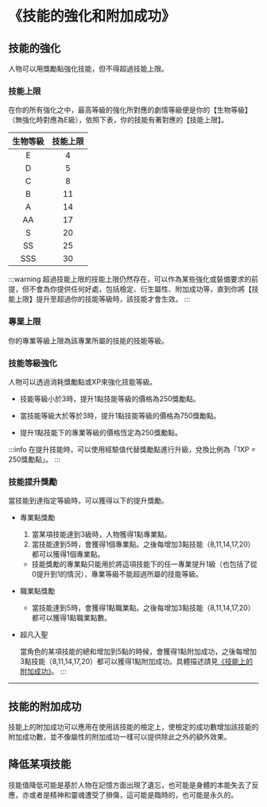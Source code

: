 # 《技能的強化和附加成功》

## 技能的強化

人物可以用獎勵點強化技能，但不得超過技能上限。

### 技能上限

在你的所有強化之中，最高等級的強化所對應的劇情等級便是你的【生物等級】（無強化時對應為E級），依照下表，你的技能有著對應的【技能上限】。

| 生物等級 | 技能上限  |
|:-:|:-:|
| E | 4  |
| D | 5  |
| C | 8  |
| B | 11  |
| A | 14  |
| AA | 17  |
| S | 20  |
| SS | 25  |
| SSS | 30  |

:::warning
超過技能上限的技能上限仍然存在，可以作為某些強化或裝備要求的前提，但不會為你提供任何好處，包括檢定、衍生屬性、附加成功等，直到你將【技能上限】提升至超過你的技能等級時，該技能才會生效。
:::

### 專業上限

你的專業等級上限為該專業所屬的技能的技能等級。

### 技能等級強化

人物可以透過消耗獎勵點或XP來強化技能等級。

* 技能等級小於3時，提升1點技能等級的價格為250獎勵點。

* 當技能等級大於等於3時，提升1點技能等級的價格為750獎勵點。

* 提升1點技能下的專業等級的價格恆定為250獎勵點。

:::info
在提升技能時，可以使用經驗值代替獎勵點進行升級，兌換比例為「1XP = 250獎勵點」。
:::

### 技能提升獎勵

當技能到達指定等級時，可以獲得以下的提升獎勵。

* 專業點獎勵

  1. 當某項技能達到3級時，人物獲得1點專業點。
  2. 當技能達到5時，會獲得1個專業點。之後每增加3點技能（8,11,14,17,20）都可以獲得1個專業點。
  * 技能獎勵的專業點只能用於將這項技能下的任一專業提升1級（也包括了從0提升到1的情況），專業等級不能超過所屬的技能等級。

* 職業點獎勵

  * 當技能達到5時，會獲得1點職業點。之後每增加3點技能（8,11,14,17,20）都可以獲得1點職業點數。

* 超凡入聖

  當角色的某項技能的總和增加到5點的時候，會獲得1點附加成功，之後每增加3點技能（8,11,14,17,20）都可以獲得1點附加成功。具體描述請見[《技能上的附加成功》](#技能的附加成功)。
:::

---

## 技能的附加成功

技能上的附加成功可以應用在使用該技能的檢定上，使檢定的成功數增加該技能的附加成功數，並不像屬性的附加成功一樣可以提供除此之外的額外效果。

## 降低某項技能

技能值降低可能是基於人物在記憶方面出現了遺忘，也可能是身體的本能失去了反應，亦或者是精神和靈魂遭受了損傷，這可能是臨時的，也可能是永久的。